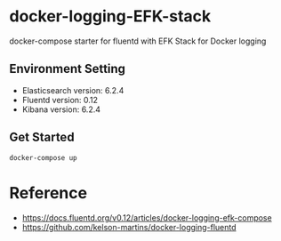 # docker-logging-EFK-stack
docker-compose starter for fluentd with EFK Stack for Docker logging

## Environment Setting
- Elasticsearch version: 6.2.4
- Fluentd version: 0.12
- Kibana version: 6.2.4

## Get Started
```
docker-compose up
```

# Reference
- https://docs.fluentd.org/v0.12/articles/docker-logging-efk-compose
- https://github.com/kelson-martins/docker-logging-fluentd
